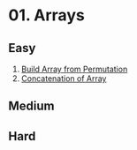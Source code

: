 # 01. Arrays


## Easy
1. [Build Array from Permutation](https://leetcode.com/problems/build-array-from-permutation/)
2. [Concatenation of Array](https://leetcode.com/problems/concatenation-of-array/)

## Medium


## Hard

